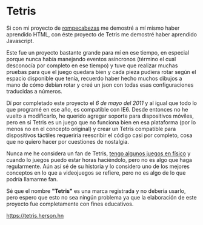Tetris
============

Si con mi proyecto de [rompecabezas](https://www.github.com/HersonHN/rompecabezas) me demostré a mí mismo haber aprendido HTML, con éste proyecto de Tetris me demostré haber aprendido Javascript.

Este fue un proyecto bastante grande para mí en ese tiempo, en especial porque nunca había manejando eventos asíncronos (término el cual desconocía por completo en ese tiempo) y tuve que realizar muchas pruebas para que el juego quedara bien y cada pieza pudiera rotar según el espacio disponible que tenía, recuerdo haber hecho muchos dibujos a mano de cómo debían rotar y creé un json con todas esas configuraciones traducidas a números.

Dí por completado este proyecto el _6 de mayo del 2011_ y al igual que todo lo que programé en ese año, es compatible con IE6. Desde entonces no he vuelto a modificarlo, he querido agregar soporte para dispositivos móviles, pero en sí Tetris es un juego que no funciona bien en esa plataforma (por lo menos no en el concepto original) y crear un Tetris compatible para dispositivos táctiles requeriría reescribir el código casi por completo, cosa que no quiero hacer por cuestiones de nostalgia.

Nunca me he considera un fan de Tetris, [tengo algunos juegos en físico](https://twitter.com/HersonHN/status/1020904052635439104) y cuando lo juegos puedo estar horas haciéndolo, pero no es algo que haga regularmente. Aún así sé de su historia y lo considero uno de los mejores conceptos en lo que a videojuegos se refiere, pero no es algo de lo que podría llamarme fan.

Sé que el nombre **"Tetris"** es una marca registrada y no debería usarlo, pero espero que esto no sea ningún problema ya que la elaboración de este proyecto fue completamente con fines educativos.

<https://tetris.herson.hn>
